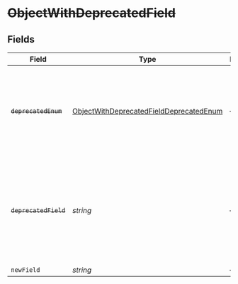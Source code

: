 # ~~ObjectWithDeprecatedField~~


## Fields

| Field                                                                                                                                       | Type                                                                                                                                        | Required                                                                                                                                    | Description                                                                                                                                 |
| ------------------------------------------------------------------------------------------------------------------------------------------- | ------------------------------------------------------------------------------------------------------------------------------------------- | ------------------------------------------------------------------------------------------------------------------------------------------- | ------------------------------------------------------------------------------------------------------------------------------------------- |
| ~~`deprecatedEnum`~~                                                                                                                        | [ObjectWithDeprecatedFieldDeprecatedEnum](../../models/shared/objectwithdeprecatedfielddeprecatedenum.md)                                   | :heavy_minus_sign:                                                                                                                          | :warning: **DEPRECATED**: this will be removed in a future release, please migrate away from it as soon as possible.                        |
| ~~`deprecatedField`~~                                                                                                                       | *string*                                                                                                                                    | :heavy_minus_sign:                                                                                                                          | :warning: **DEPRECATED**: this will be removed in a future release, please migrate away from it as soon as possible.Use `newField` instead. |
| `newField`                                                                                                                                  | *string*                                                                                                                                    | :heavy_minus_sign:                                                                                                                          | N/A                                                                                                                                         |